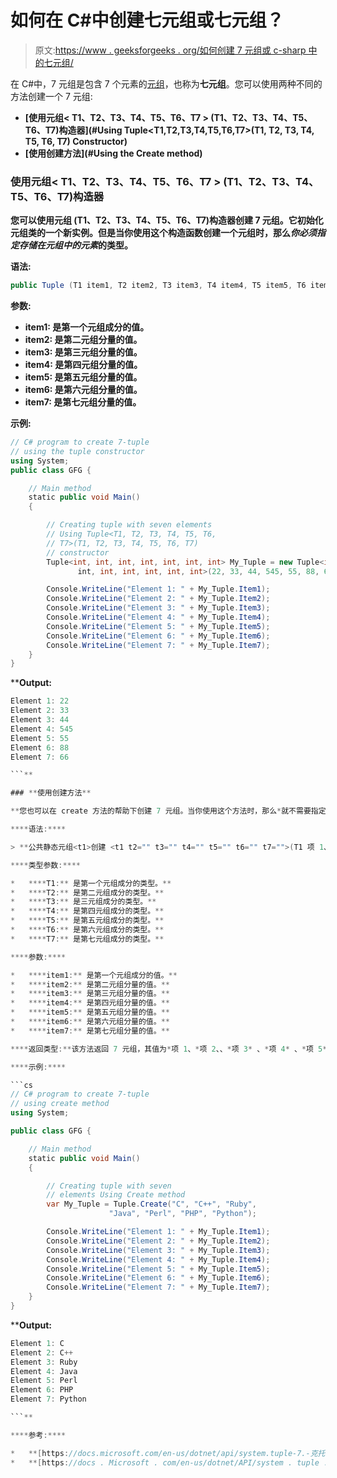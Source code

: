 # 如何在 C#中创建七元组或七元组？

> 原文:[https://www . geeksforgeeks . org/如何创建 7 元组或 c-sharp 中的七元组/](https://www.geeksforgeeks.org/how-to-create-7-tuple-or-septuple-in-c-sharp/)

在 C#中，7 元组是包含 7 个元素的[元组](https://www.geeksforgeeks.org/c-sharp-tuple/)，也称为**七元组**。您可以使用两种不同的方法创建一个 7 元组:

*   **[使用元组< T1、T2、T3、T4、T5、T6、T7 > (T1、T2、T3、T4、T5、T6、T7)构造器](#Using Tuple<T1,T2,T3,T4,T5,T6,T7>(T1, T2, T3, T4, T5, T6, T7) Constructor)**
*   **[使用创建方法](#Using the Create method)**

### **使用元组< T1、T2、T3、T4、T5、T6、T7 > (T1、T2、T3、T4、T5、T6、T7)构造器**

**您可以使用元组 <t1 t2="" t3="" t4="" t5="" t6="" t7="">(T1、T2、T3、T4、T5、T6、T7)构造器创建 7 元组。它初始化元组<t1 t2="" t3="" t4="" t5="" t6="" t7="">类的一个新实例。但是当你使用这个构造函数创建一个元组时，那么*你必须指定存储在元组中的元素*的类型。</t1></t1>**

****语法:****

```cs
public Tuple (T1 item1, T2 item2, T3 item3, T4 item4, T5 item5, T6 item6, T7 item7);
```

****参数:****

*   ****item1:** 是第一个元组成分的值。**
*   ****item2:** 是第二元组分量的值。**
*   ****item3:** 是第三元组分量的值。**
*   ****item4:** 是第四元组分量的值。**
*   ****item5:** 是第五元组分量的值。**
*   ****item6:** 是第六元组分量的值。**
*   ****item7:** 是第七元组分量的值。**

****示例:****

```cs
// C# program to create 7-tuple
// using the tuple constructor
using System;
public class GFG {

    // Main method
    static public void Main()
    {

        // Creating tuple with seven elements
        // Using Tuple<T1, T2, T3, T4, T5, T6,
        // T7>(T1, T2, T3, T4, T5, T6, T7) 
        // constructor
        Tuple<int, int, int, int, int, int, int> My_Tuple = new Tuple<int,
               int, int, int, int, int, int>(22, 33, 44, 545, 55, 88, 66);

        Console.WriteLine("Element 1: " + My_Tuple.Item1);
        Console.WriteLine("Element 2: " + My_Tuple.Item2);
        Console.WriteLine("Element 3: " + My_Tuple.Item3);
        Console.WriteLine("Element 4: " + My_Tuple.Item4);
        Console.WriteLine("Element 5: " + My_Tuple.Item5);
        Console.WriteLine("Element 6: " + My_Tuple.Item6);
        Console.WriteLine("Element 7: " + My_Tuple.Item7);
    }
}
```

****Output:**

```cs
Element 1: 22
Element 2: 33
Element 3: 44
Element 4: 545
Element 5: 55
Element 6: 88
Element 7: 66

```** 

### **使用创建方法**

**您也可以在 create 方法的帮助下创建 7 元组。当你使用这个方法时，那么*就不需要指定存储在元组中的元素的类型*。**

****语法:****

> **公共静态元组<t1>创建 <t1 t2="" t3="" t4="" t5="" t6="" t7="">(T1 项 1、T2 项 2、T3 项 3、T4 项 4、T5 项 5、T6 项 6、T7 项 7)；</t1></t1>**

****类型参数:****

*   ****T1:** 是第一个元组成分的类型。**
*   ****T2:** 是第二元组成分的类型。**
*   ****T3:** 是三元组成分的类型。**
*   ****T4:** 是第四元组成分的类型。**
*   ****T5:** 是第五元组成分的类型。**
*   ****T6:** 是第六元组成分的类型。**
*   ****T7:** 是第七元组成分的类型。**

****参数:****

*   ****item1:** 是第一个元组成分的值。**
*   ****item2:** 是第二元组分量的值。**
*   ****item3:** 是第三元组分量的值。**
*   ****item4:** 是第四元组分量的值。**
*   ****item5:** 是第五元组分量的值。**
*   ****item6:** 是第六元组分量的值。**
*   ****item7:** 是第七元组分量的值。**

****返回类型:**该方法返回 7 元组，其值为*项 1、*项 2、、*项 3* 、*项 4* 、*项 5* 、*项 6* 和*项 7* 。**

****示例:****

```cs
// C# program to create 7-tuple
// using create method
using System;

public class GFG {

    // Main method
    static public void Main()
    {

        // Creating tuple with seven 
        // elements Using Create method
        var My_Tuple = Tuple.Create("C", "C++", "Ruby",
                      "Java", "Perl", "PHP", "Python");

        Console.WriteLine("Element 1: " + My_Tuple.Item1);
        Console.WriteLine("Element 2: " + My_Tuple.Item2);
        Console.WriteLine("Element 3: " + My_Tuple.Item3);
        Console.WriteLine("Element 4: " + My_Tuple.Item4);
        Console.WriteLine("Element 5: " + My_Tuple.Item5);
        Console.WriteLine("Element 6: " + My_Tuple.Item6);
        Console.WriteLine("Element 7: " + My_Tuple.Item7);
    }
}
```

****Output:**

```cs
Element 1: C
Element 2: C++
Element 3: Ruby
Element 4: Java
Element 5: Perl
Element 6: PHP
Element 7: Python

```** 

****参考:****

*   **[https://docs.microsoft.com/en-us/dotnet/api/system.tuple-7.-克托？视图=netframework-4.8](https://docs.microsoft.com/en-us/dotnet/api/system.tuple-7.-ctor?view=netframework-4.8)**
*   **[https://docs . Microsoft . com/en-us/dotnet/API/system . tuple . create？view = net framework-4.8 # System _ Tuple _ Create _ _ 7 _ _ 0 _ _ 1 _ _ 2 _ _ 3 _ _ 4 _ _ 5 _ _ 6 _](https://docs.microsoft.com/en-us/dotnet/api/system.tuple.create?view=netframework-4.8#System_Tuple_Create__7___0___1___2___3___4___5___6_)**
